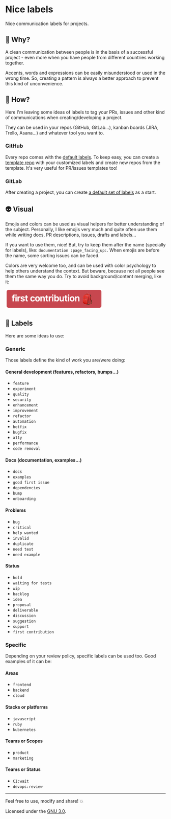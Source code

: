 # Nice labels
Nice communication labels for projects.


## :thinking: Why?
A clean communication between people is in the basis of a successful project - even more when you have people from different countries working together.

Accents, words and expressions can be easily misunderstood or used in the wrong time. So, creating a pattern is always a better approach to prevent this kind of unconvenience.


## :thinking: How?
Here I'm leaving some ideas of labels to tag your PRs, issues and other kind of communications when creating/developing a project.

They can be used in your repos (GitHub, GitLab...), kanban boards (JIRA, Trello, Asana...) and whatever tool you want to. 

### GitHub
Every repo comes with the [default labels](https://help.github.com/en/github/managing-your-work-on-github/about-labels#using-default-labels). To keep easy, you can create a [template repo](https://help.github.com/en/github/creating-cloning-and-archiving-repositories/creating-a-template-repository) with your customized labels and create new repos from the template. It's very useful for PR/issues templates too!

### GitLab
After creating a project, you can create [a default set of labels](https://docs.gitlab.com/ee/user/project/labels.html#creating-labels) as a start.


## :alien: Visual
Emojis and colors can be used as visual helpers for better understanding of the subject.
Personally, I like emojis very much and quite often use them while writing docs, PR descriptions, issues, drafts and labels...

If you want to use them, nice! But, try to keep them after the name (specially for labels), like: `documentation :page_facing_up:`. When emojis are before the name, some sorting issues can be faced.

Colors are very welcome too, and can be used with color psychology to help others understand the context. But beware, because not all people see them the same way you do. Try to avoid background/content merging, like it:

<img src="./label.png" alt="Avoid color merging" />


## :name_badge: Labels
Here are some ideas to use:

### Generic
Those labels define the kind of work you are/were doing:

#### General development (features, refactors, bumps...)
- `feature`
- `experiment`
- `quality`
- `security`
- `enhancement`
- `improvement`
- `refactor`
- `automation`
- `hotfix`
- `bugfix`
- `a11y`
- `performance`
- `code removal`

#### Docs (documentation, examples...)
- `docs`
- `examples`
- `good first issue`
- `dependencies`
- `bump`
- `onboarding`

#### Problems
- `bug`
- `critical`
- `help wanted`
- `invalid`
- `duplicate`
- `need test`
- `need example`

#### Status
- `hold`
- `waiting for tests`
- `wip`
- `backlog`
- `idea`
- `proposal`
- `deliverable`
- `discussion`
- `suggestion`
- `support`
- `first contribution`


### Specific
Depending on your review policy, specific labels can be used too. Good examples of it can be:

#### Areas
- `frontend`
- `backend`
- `cloud`

#### Stacks or platforms
- `javascript`
- `ruby`
- `kubernetes`

#### Teams or Scopes
- `product`
- `marketing`

#### Teams or Status
- `CI:wait`
- `devops:review`

---
Feel free to use, modify and share! :boom:

Licensed under the [GNU 3.0](https://github.com/jlozovei/nice-labels/blob/master/LICENSE).